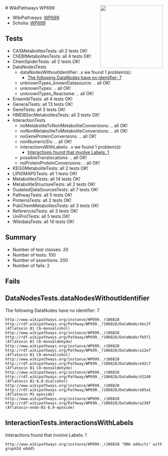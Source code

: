 <img style="float: right; width: 200px" src="https://upload.wikimedia.org/wikipedia/commons/thumb/8/83/Wplogo_with_text_500.png/640px-Wplogo_with_text_500.png" />
# WikiPathways WP699

* WikiPathways: [WP699](https://identifiers.org/wikipathways:WP699)
* Scholia: [WP699](https://scholia.toolforge.org/wikipathways/WP699)
## Tests
* CASMetabolitesTests: all 2 tests OK!
* ChEBIMetabolitesTests: all 4 tests OK!
* ChemSpiderTests: all 2 tests OK!
* DataNodesTests
    * dataNodesWithoutIdentifier: .x we found 1 problem(s):
        * [The following DataNodes have no identifier: 7](#d2d32fa6)
    * unknownTypes_knownDatasource: .. all OK!
    * unknownTypes: .. all OK!
    * unknownTypes_Reactome: .. all OK!
* EnsemblTests: all 4 tests OK!
* GeneralTests: all 13 tests OK!
* GeneTests: all 3 tests OK!
* HMDBSecMetabolitesTests: all 3 tests OK!
* InteractionTests
    * noMetaboliteToNonMetaboliteConversions: .. all OK!
    * noNonMetaboliteToMetaboliteConversions: .. all OK!
    * noGeneProteinConversions: .. all OK!
    * nonNumericIDs: .. all OK!
    * interactionsWithLabels: .x we found 1 problem(s):
        * [Interactions found that involve Labels: 1](#630d2678)
    * possibleTranslocations: .. all OK!
    * noProteinProteinConversions: .. all OK!
* KEGGMetaboliteTests: all 2 tests OK!
* LIPIDMAPSTests: all 1 tests OK!
* MetabolitesTests: all 14 tests OK!
* MetaboliteStructureTests: all 2 tests OK!
* OudatedDataSourcesTests: all 7 tests OK!
* PathwayTests: all 5 tests OK!
* ProteinsTests: all 2 tests OK!
* PubChemMetabolitesTests: all 3 tests OK!
* ReferencesTests: all 3 tests OK!
* UniProtTests: all 5 tests OK!
* WikidataTests: all 14 tests OK!


## Summary

* Number of test classes: 20
* Number of tests: 100
* Number of assertions: 200
* Number of fails: 2

## Fails

<a name="d2d32fa6" />

## DataNodesTests.dataNodesWithoutIdentifier

The following DataNodes have no identifier: 7
```
http://www.wikipathways.org/instance/WP699._r106828 http://rdf.wikipathways.org/Pathway/WP699._r106828/DataNode/ebc2f (Aflatoxin B1 C6-monoalcohol)
http://www.wikipathways.org/instance/WP699._r106828 http://rdf.wikipathways.org/Pathway/WP699._r106828/DataNode/fb5f1 (Aflatoxin B1 C6-monoaldehyde)
http://www.wikipathways.org/instance/WP699._r106828 http://rdf.wikipathways.org/Pathway/WP699._r106828/DataNode/a12e7 (Aflatoxin B1 C8-monoalcohol)
http://www.wikipathways.org/instance/WP699._r106828 http://rdf.wikipathways.org/Pathway/WP699._r106828/DataNode/e42c7 (Aflatoxin B1 C8-monoaldehyde)
http://www.wikipathways.org/instance/WP699._r106828 http://rdf.wikipathways.org/Pathway/WP699._r106828/DataNode/d1240 (Aflatoxin B1-6,8-dialcohol)
http://www.wikipathways.org/instance/WP699._r106828 http://rdf.wikipathways.org/Pathway/WP699._r106828/DataNode/e85a1 (Aflatoxin M1 epoxide)
http://www.wikipathways.org/instance/WP699._r106828 http://rdf.wikipathways.org/Pathway/WP699._r106828/DataNode/a238f (Aflatoxin-endo-B1-8,9-epoxide)
```

<a name="630d2678" />

## InteractionTests.interactionsWithLabels

Interactions found that involve Labels: 1
```
http://www.wikipathways.org/instance/WP699._r106828 "DNA adducts" with graphId e8dd5
```

